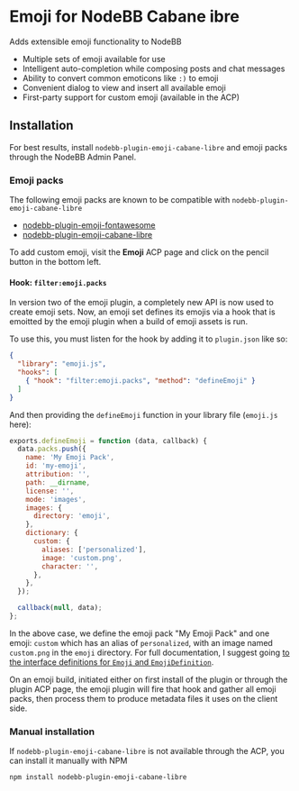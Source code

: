 # Emoji for NodeBB Cabane ibre

Adds extensible emoji functionality to NodeBB

 - Multiple sets of emoji available for use
 - Intelligent auto-completion while composing posts and chat messages
 - Ability to convert common emoticons like `:)` to emoji
 - Convenient dialog to view and insert all available emoji
 - First-party support for custom emoji (available in the ACP)

## Installation

For best results, install `nodebb-plugin-emoji-cabane-libre` and emoji packs through the NodeBB Admin Panel.

### Emoji packs

The following emoji packs are known to be compatible with `nodebb-plugin-emoji-cabane-libre`

 - [nodebb-plugin-emoji-fontawesome](https://github.com/TheWorms/nodebb-plugin-emoji-cabane-libre/tree/master/packs/fontawesome)
 - [nodebb-plugin-emoji-cabane-libre](https://github.com/TheWorms/nodebb-plugin-emoji-cabane-libre/tree/master/packs/cabane-libre)

To add custom emoji, visit the **Emoji** ACP page and click on the pencil button in the bottom left.

#### Hook: `filter:emoji.packs`

In version two of the emoji plugin, a completely new API is now used to create emoji sets. Now, an emoji set defines its emojis via a hook that is emoitted by the emoji plugin when a build of emoji assets is run.

To use this, you must listen for the hook by adding it to `plugin.json` like so:
```json
{
  "library": "emoji.js",
  "hooks": [
    { "hook": "filter:emoji.packs", "method": "defineEmoji" }
  ]
}
```

And then providing the `defineEmoji` function in your library file (`emoji.js` here):
```js
exports.defineEmoji = function (data, callback) {
  data.packs.push({
    name: 'My Emoji Pack',
    id: 'my-emoji',
    attribution: '',
    path: __dirname,
    license: '',
    mode: 'images',
    images: {
      directory: 'emoji',
    },
    dictionary: {
      custom: {
        aliases: ['personalized'],
        image: 'custom.png',
        character: '',
      },
    },
  });

  callback(null, data);
};
```

In the above case, we define the emoji pack "My Emoji Pack" and one emoji: `custom` which has an alias of `personalized`, with an image named `custom.png` in the `emoji` directory. For full documentation, I suggest going [to the interface definitions for `Emoji` and `EmojiDefinition`](lib/types.d.ts).

On an emoji build, initiated either on first install of the plugin or through the plugin ACP page, the emoji plugin will fire that hook and gather all emoji packs, then process them to produce metadata files it uses on the client side.

### Manual installation

If `nodebb-plugin-emoji-cabane-libre` is not available through the ACP, you can install it manually with NPM

    npm install nodebb-plugin-emoji-cabane-libre
